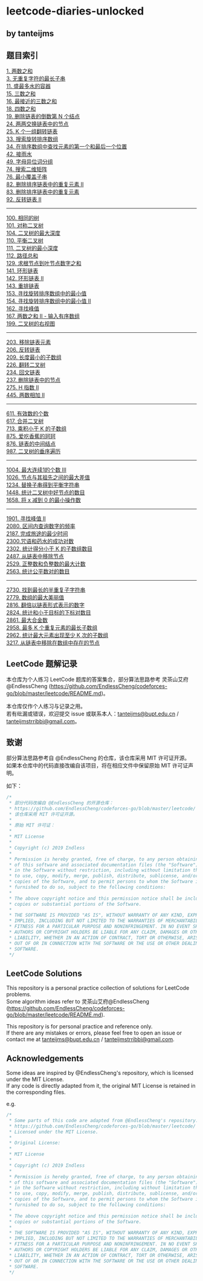 # leetcode-diaries-unlocked
## by tanteijms

## 题目索引
[1. 两数之和](./leetcode/1.%20两数之和/)  
[3. 无重复字符的最长子串](/leetcode/3.%20无重复字符的最长子串/3.%20无重复字符的最长子串.md)  
[11. 盛最多水的容器](/leetcode/11.%20盛最多水的容器/11.%20盛最多水的容器.md)  
[15. 三数之和](/leetcode/15.%20三数之和/15.%20三数之和%203.3%203.4.md)  
[16. 最接近的三数之和](/leetcode/16.%20最接近的三数之和/16.%20最接近的三数之和.md)  
[18. 四数之和](/leetcode/18.%20四数之和/18.%20四数之和.md)  
[19. 删除链表的倒数第 N 个结点](./leetcode/19.%20删除链表的倒数第%20N%20个结点/)  
[24. 两两交换链表中的节点](./leetcode/24.%20两两交换链表中的节点/24.%20两两交换链表中的节点.md)  
[25. K 个一组翻转链表](./leetcode/25.%20K%20个一组翻转链表/25.%20K%20个一组翻转链表.md)  
[33. 搜索旋转排序数组](/leetcode/33.%20搜索旋转排序数组/33.%20搜索旋转排序数组.md)  
[34. 在排序数组中查找元素的第一个和最后一个位置](/leetcode/34.%20在排序数组中查找元素的第一个和最后一个位置/34.%20在排序数组中查找元素的第一个和最后一个位置.md)  
[42. 接雨水](/leetcode/42.%20接雨水/42.%20接雨水.md)  
[49. 字母异位词分组](./leetcode/49.%20字母异位词分组/)  
[74. 搜索二维矩阵](./leetcode/74.%20搜索二维矩阵/74.%20搜索二维矩阵.md)  
[76. 最小覆盖子串](/leetcode/76.%20最小覆盖子串/76.%20最小覆盖子串.md)  
[82. 删除排序链表中的重复元素 II](./leetcode/83.%20删除排序链表中的重复元素/)  
[83. 删除排序链表中的重复元素](./leetcode/83.%20删除排序链表中的重复元素/)  
[92. 反转链表 II](./leetcode/92.%20反转链表%20II/92.%20反转链表%20II.md)  

---

[100. 相同的树](./leetcode/100.%20相同的树/)  
[101. 对称二叉树](./leetcode/101.%20对称二叉树/)  
[104. 二叉树的最大深度](./leetcode/104.%20二叉树的最大深度/)  
[110. 平衡二叉树](./leetcode/110.%20平衡二叉树/)  
[111. 二叉树的最小深度](./leetcode/111.%20二叉树的最小深度/)  
[112. 路径总和](./leetcode/112.%20路径总和/)  
[129. 求根节点到叶节点数字之和](./leetcode/129.%20求根节点到叶节点数字之和/)  
[141. 环形链表](./leetcode/141.%20环形链表/)  
[142. 环形链表 II](./leetcode/142.%20环形链表%20II/)  
[143. 重排链表](./leetcode/143.%20重排链表/)  
[153. 寻找旋转排序数组中的最小值](/leetcode/153.%20寻找旋转排序数组中的最小值/153.%20寻找旋转排序数组中的最小值.md)  
[154. 寻找旋转排序数组中的最小值 II](./leetcode/154.%20寻找旋转排序数组中的最小值%20II/154.%20寻找旋转排序数组中的最小值%20II.md)  
[162. 寻找峰值](/leetcode/162.%20寻找峰值/162.%20寻找峰值.md)  
[167. 两数之和 II - 输入有序数组](/leetcode/167.%20两数之和%20II%20-%20输入有序数组/167.两数之和%20II.md)  
[199. 二叉树的右视图](./leetcode/199.%20二叉树的右视图/)  

---

[203. 移除链表元素](./leetcode/203.%20移除链表元素/)  
[206. 反转链表](./leetcode/206.%20反转链表/206.%20反转链表.md)  
[209. 长度最小的子数组](/leetcode/209.%20长度最小的子数组/209.%20长度最小的子数组.md)  
[226. 翻转二叉树](./leetcode/226.%20翻转二叉树/)  
[234. 回文链表](./leetcode/234.%20回文链表/)  
[237. 删除链表中的节点](./leetcode/237.%20删除链表中的节点/)  
[275. H 指数 II](/leetcode/275.%20H%20指数%20II/275.%20H%20指数%20II.md)  
[445. 两数相加 II](./leetcode/445.%20两数相加%20II/445.%20两数相加%20II.md)  

---

[611. 有效数的个数](/leetcode/611.%20有效数的个数/611.%20有效数的个数.md)  
[617. 合并二叉树](./leetcode/617.%20合并二叉树/)  
[713. 乘积小于 K 的子数组](/leetcode/713.%20乘积小于%20K%20的子数组/713.%20乘积小于%20K%20的子数组.md)  
[875. 爱吃香蕉的珂珂](/leetcode/875.%20爱吃香蕉的珂珂/875.%20爱吃香蕉的珂珂.md)  
[876. 链表的中间结点](./leetcode/876.%20链表的中间结点/)  
[987. 二叉树的垂序遍历](./leetcode/987.%20二叉树的垂序遍历/)  

---

[1004. 最大连续1的个数 III](/leetcode/1004.%20最大连续1的个数%20III/1004.%20最大连续1的个数%20III.md)  
[1026. 节点与其祖先之间的最大差值](./leetcode/1026.%20节点与其祖先之间的最大差值/)  
[1234. 替换子串得到平衡字符串](/leetcode/1234.%20替换子串得到平衡字符串/1234.%20替换子串得到平衡字符串.md)  
[1448. 统计二叉树中好节点的数目](./leetcode/1448.%20统计二叉树中好节点的数目/)  
[1658. 将 x 减到 0 的最小操作数](/leetcode/1658.%20将%20x%20减到%200%20的最小操作数/1658.%20将%20x%20减到%200%20的最小操作数.md)  

---

[1901. 寻找峰值 II](./leetcode/1901.%20寻找峰值%20II/1901.cpp)  
[2080. 区间内查询数字的频率](/leetcode/2080.%20区间内查询数字的频率/2080.%20区间内查询数字的频率.md)  
[2187. 完成旅途的最少时间](/leetcode/2187.%20完成旅途的最少时间/2187.%20完成旅途的最少时间.md)  
[2300.咒语和药水的成功对数](/leetcode/2300.%20咒语和药水的成功对数/2300.%20咒语和药水的成功对数.md)  
[2302. 统计得分小于 K 的子数组数目](/leetcode/2302.%20统计得分小于%20K%20的子数组数目/2302.%20统计得分小于%20K%20的子数组数目.md)  
[2487. 从链表中移除节点](./leetcode/2487.%20从链表中移除节点/)  
[2529. 正整数和负整数的最大计数](/leetcode/2529.%20正整数和负整数的最大计数/2529.%20正整数和负整数的最大计数.md)  
[2563. 统计公平数对的数目](/leetcode/2563.%20统计公平数对的数目/2563.%20统计公平数对的数目.md)  

---

[2730. 找到最长的半重复子字符串](/leetcode/2730.%20找到最长的半重复子字符串/2730.%20找到最长的半重复子字符串.md)  
[2779. 数组的最大美丽值](/leetcode/2779.%20数组的最大美丽值/2779.%20数组的最大美丽值.md)  
[2816. 翻倍以链表形式表示的数字](./leetcode/2816.%20翻倍以链表形式表示的数字/2816.%20翻倍以链表形式表示的数字.md)  
[2824. 统计和小于目标的下标对数目](/leetcode/2824.%20统计和小于目标的下标对数目/2824.%20统计和小于目标的下标对数目.md)  
[2861. 最大合金数](/leetcode/2861.%20最大合金数/2861.%20最大合金数.md)  
[2958. 最多 K 个重复元素的最长子数组](/leetcode/2958.%20最多%20K%20个重复元素的最长子数组/2958.%20最多%20K%20个重复元素的最长子数组.md)  
[2962. 统计最大元素出现至少 K 次的子数组](/leetcode/2962.%20统计最大元素出现至少%20K%20次的子数组/2962.%20统计最大元素出现至少%20K%20次的子数组.md)  
[3217. 从链表中移除在数组中存在的节点](./leetcode/3217.%20从链表中移除在数组中存在的节点/)  

## LeetCode 题解记录  

本仓库为个人练习 LeetCode 题库的答案集合，部分算法思路参考 灵茶山艾府@EndlessCheng (https://github.com/EndlessCheng/codeforces-go/blob/master/leetcode/README.md)。  

本仓库仅作个人练习与记录之用。  
若有纰漏或错误，欢迎提交 issue 或联系本人：tanteijms@bupt.edu.cn / tanteijmstrribbi@gmail.com。  

## **致谢**  
部分算法思路参考自 @EndlessCheng 的仓库，该仓库采用 MIT 许可证开源。  
如果本仓库中的代码直接改编自该项目，将在相应文件中保留原始 MIT 许可证声明。  

如下：
```cpp
/*
 * 部分代码改编自 @EndlessCheng 的开源仓库：
 * https://github.com/EndlessCheng/codeforces-go/blob/master/leetcode/
 * 该仓库采用 MIT 许可证开源。
 * 
 * 原始 MIT 许可证：
 * 
 * MIT License
 *
 * Copyright (c) 2019 Σndless
 *
 * Permission is hereby granted, free of charge, to any person obtaining a copy
 * of this software and associated documentation files (the "Software"), to deal
 * in the Software without restriction, including without limitation the rights
 * to use, copy, modify, merge, publish, distribute, sublicense, and/or sell
 * copies of the Software, and to permit persons to whom the Software is
 * furnished to do so, subject to the following conditions:
 *
 * The above copyright notice and this permission notice shall be included in all
 * copies or substantial portions of the Software.
 *
 * THE SOFTWARE IS PROVIDED "AS IS", WITHOUT WARRANTY OF ANY KIND, EXPRESS OR
 * IMPLIED, INCLUDING BUT NOT LIMITED TO THE WARRANTIES OF MERCHANTABILITY,
 * FITNESS FOR A PARTICULAR PURPOSE AND NONINFRINGEMENT. IN NO EVENT SHALL THE
 * AUTHORS OR COPYRIGHT HOLDERS BE LIABLE FOR ANY CLAIM, DAMAGES OR OTHER
 * LIABILITY, WHETHER IN AN ACTION OF CONTRACT, TORT OR OTHERWISE, ARISING FROM,
 * OUT OF OR IN CONNECTION WITH THE SOFTWARE OR THE USE OR OTHER DEALINGS IN THE
 * SOFTWARE.
 */
```

## LeetCode Solutions  

This repository is a personal practice collection of solutions for LeetCode problems.  
Some algorithm ideas refer to 灵茶山艾府@EndlessCheng (https://github.com/EndlessCheng/codeforces-go/blob/master/leetcode/README.md).  

This repository is for personal practice and reference only.  
If there are any mistakes or errors, please feel free to open an issue or contact me at tanteijms@bupt.edu.cn / tanteijmstrribbi@gmail.com.  

## Acknowledgements  
Some ideas are inspired by @EndlessCheng's repository, which is licensed under the MIT License.  
If any code is directly adapted from it, the original MIT License is retained in the corresponding files.  

e.g.
```cpp
/*
 * Some parts of this code are adapted from @EndlessCheng's repository:
 * https://github.com/EndlessCheng/codeforces-go/blob/master/leetcode/
 * Licensed under the MIT License.
 * 
 * Original License:
 * 
 * MIT License
 *
 * Copyright (c) 2019 Σndless
 *
 * Permission is hereby granted, free of charge, to any person obtaining a copy
 * of this software and associated documentation files (the "Software"), to deal
 * in the Software without restriction, including without limitation the rights
 * to use, copy, modify, merge, publish, distribute, sublicense, and/or sell
 * copies of the Software, and to permit persons to whom the Software is
 * furnished to do so, subject to the following conditions:
 *
 * The above copyright notice and this permission notice shall be included in all
 * copies or substantial portions of the Software.
 *
 * THE SOFTWARE IS PROVIDED "AS IS", WITHOUT WARRANTY OF ANY KIND, EXPRESS OR
 * IMPLIED, INCLUDING BUT NOT LIMITED TO THE WARRANTIES OF MERCHANTABILITY,
 * FITNESS FOR A PARTICULAR PURPOSE AND NONINFRINGEMENT. IN NO EVENT SHALL THE
 * AUTHORS OR COPYRIGHT HOLDERS BE LIABLE FOR ANY CLAIM, DAMAGES OR OTHER
 * LIABILITY, WHETHER IN AN ACTION OF CONTRACT, TORT OR OTHERWISE, ARISING FROM,
 * OUT OF OR IN CONNECTION WITH THE SOFTWARE OR THE USE OR OTHER DEALINGS IN THE
 * SOFTWARE.
 */
```
